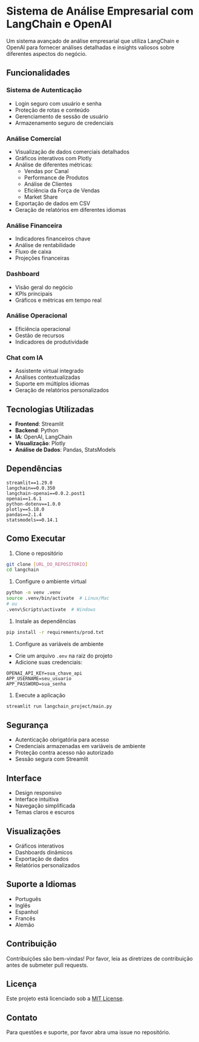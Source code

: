 # Sistema de Análise Empresarial com LangChain e OpenAI

Um sistema avançado de análise empresarial que utiliza LangChain e OpenAI para fornecer análises detalhadas e insights valiosos sobre diferentes aspectos do negócio.

## Funcionalidades

### Sistema de Autenticação

- Login seguro com usuário e senha
- Proteção de rotas e conteúdo
- Gerenciamento de sessão de usuário
- Armazenamento seguro de credenciais

### Análise Comercial

- Visualização de dados comerciais detalhados
- Gráficos interativos com Plotly
- Análise de diferentes métricas:
  - Vendas por Canal
  - Performance de Produtos
  - Análise de Clientes
  - Eficiência da Força de Vendas
  - Market Share
- Exportação de dados em CSV
- Geração de relatórios em diferentes idiomas

### Análise Financeira

- Indicadores financeiros chave
- Análise de rentabilidade
- Fluxo de caixa
- Projeções financeiras

### Dashboard

- Visão geral do negócio
- KPIs principais
- Gráficos e métricas em tempo real

### Análise Operacional

- Eficiência operacional
- Gestão de recursos
- Indicadores de produtividade

### Chat com IA

- Assistente virtual integrado
- Análises contextualizadas
- Suporte em múltiplos idiomas
- Geração de relatórios personalizados

## Tecnologias Utilizadas

- **Frontend**: Streamlit
- **Backend**: Python
- **IA**: OpenAI, LangChain
- **Visualização**: Plotly
- **Análise de Dados**: Pandas, StatsModels

## Dependências

```env
streamlit==1.29.0
langchain==0.0.350
langchain-openai==0.0.2.post1
openai==1.6.1
python-dotenv==1.0.0
plotly==5.18.0
pandas==2.1.4
statsmodels==0.14.1
```

## Como Executar

1. Clone o repositório

```bash
git clone [URL_DO_REPOSITORIO]
cd langchain
```

1. Configure o ambiente virtual

```bash
python -m venv .venv
source .venv/bin/activate  # Linux/Mac
# ou
.venv\Scripts\activate  # Windows
```

1. Instale as dependências

```bash
pip install -r requirements/prod.txt
```

1. Configure as variáveis de ambiente

- Crie um arquivo `.env` na raiz do projeto
- Adicione suas credenciais:

```env
OPENAI_API_KEY=sua_chave_api
APP_USERNAME=seu_usuario
APP_PASSWORD=sua_senha
```

1. Execute a aplicação

```bash
streamlit run langchain_project/main.py
```

## Segurança

- Autenticação obrigatória para acesso
- Credenciais armazenadas em variáveis de ambiente
- Proteção contra acesso não autorizado
- Sessão segura com Streamlit

## Interface

- Design responsivo
- Interface intuitiva
- Navegação simplificada
- Temas claros e escuros

## Visualizações

- Gráficos interativos
- Dashboards dinâmicos
- Exportação de dados
- Relatórios personalizados

## Suporte a Idiomas

- Português
- Inglês
- Espanhol
- Francês
- Alemão

## Contribuição

Contribuições são bem-vindas! Por favor, leia as diretrizes de contribuição antes de submeter pull requests.

## Licença

Este projeto está licenciado sob a [MIT License](LICENSE).

## Contato

Para questões e suporte, por favor abra uma issue no repositório.
